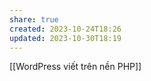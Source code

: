 ```yaml
---
share: true
created: 2023-10-24T18:26
updated: 2023-10-30T18:19
---
```

[[WordPress viết trên nền PHP]] 
